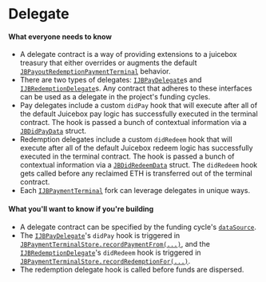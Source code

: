 # Delegate

#### What everyone needs to know

* A delegate contract is a way of providing extensions to a juicebox treasury that either overrides or augments the default [`JBPayoutRedemptionPaymentTerminal`](../../api/contracts/or-abstract/jbpayoutredemptionpaymentterminal/) behavior.
* There are two types of delegates: [`IJBPayDelegate`](../../api/interfaces/ijbpaydelegate.md)s and [`IJBRedemptionDelegate`](../../api/interfaces/ijbredemptiondelegate.md)s. Any contract that adheres to these interfaces can be used as a delegate in the project's funding cycles.
* Pay delegates include a custom `didPay` hook that will execute after all of the default Juicebox pay logic has successfully executed in the terminal contract. The hook is passed a bunch of contextual information via a [`JBDidPayData`](../../api/data-structures/jbdidpaydata.md) struct.
* Redemption delegates include a custom `didRedeem` hook that will execute after all of the default Juicebox redeem logic has successfully executed in the terminal contract. The hook is passed a bunch of contextual information via a [`JBDidRedeemData`](../../api/data-structures/jbdidredeemdata.md) struct. The `didRedeem` hook gets called before any reclaimed ETH is transferred out of the terminal contract.
* Each [`IJBPaymentTerminal`](../../api/interfaces/ijbpaymentterminal.md) fork can leverage delegates in unique ways.

#### What you'll want to know if you're building

* A delegate contract can be specified by the funding cycle's [`dataSource`](data-source.md).
* The [`IJBPayDelegate`](../../api/interfaces/ijbpaydelegate.md)'s `didPay` hook is triggered in [`JBPaymentTerminalStore.recordPaymentFrom(...)`](../../api/contracts/jbpaymentterminalstore/write/recordpaymentfrom.md), and the [`IJBRedemptionDelegate`](../../api/interfaces/ijbredemptiondelegate.md)'s `didRedeem` hook is triggered in [`JBPaymentTerminalStore.recordRedemptionFor(...)`](../../api/contracts/jbpaymentterminalstore/write/recordredemptionfor.md).
* The redemption delegate hook is called before funds are dispersed.&#x20;
